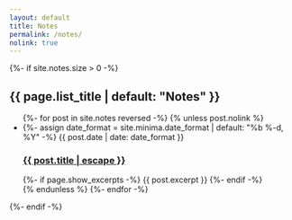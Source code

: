```yaml
---
layout: default
title: Notes
permalink: /notes/
nolink: true
---
```


{%- if site.notes.size > 0 -%}
<h2 class="post-list-heading">{{ page.list_title | default: "Notes" }}</h2>
<ul class="post-list">
  {%- for post in site.notes reversed -%}
    {% unless post.nolink %}
    <li>
      {%- assign date_format = site.minima.date_format | default: "%b %-d, %Y" -%}
      <span class="post-meta">{{ post.date | date: date_format }}</span>
      <h3>
        <a class="post-link" href="{{ post.url | relative_url }}">
          {{ post.title | escape }}
        </a>
      </h3>
      {%- if page.show_excerpts -%}
        {{ post.excerpt }}
      {%- endif -%}
    </li>
    {% endunless %}
  {%- endfor -%}
</ul>
{%- endif -%}

